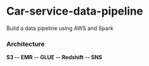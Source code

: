 # Car-service-data-pipeline
Build a data pipeline using AWS and Spark

### Architecture
**S3 -- EMR -- GLUE -- Redshift -- SNS**


